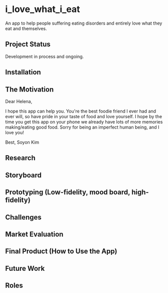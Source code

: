 # i_love_what_i_eat

An app to help people suffering eating disorders and entirely love what they eat and themselves.

## Project Status
Development in process and ongoing.

## Installation

## The Motivation
Dear Helena,

I hope this app can help you. You're the best foodie friend I ever had and ever will, so have pride
in your taste of food and love yourself. 
I hope by the time you get this app on your phone we already have lots of more memories making/eating
good food.
Sorry for being an imperfect human being, and I love you!

Best,
Soyon Kim

## Research

## Storyboard

## Prototyping (Low-fidelity, mood board, high-fidelity)

## Challenges

## Market Evaluation

## Final Product (How to Use the App)

## Future Work

## Roles
